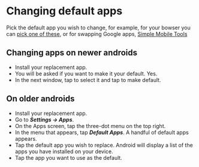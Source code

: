 # Changing default apps

Pick the default app you wish to change, for example, for your bowser you can [pick one of these](browsers.md), or for swapping Google apps, [Simple Mobile Tools](https://www.simplemobiletools.com/)

## Changing apps on newer androids

* Install your replacement app.
* You will be asked if you want to make it your default. Yes.
* In the next window, tap to select it and tap to make default.

## On older androids

* Install your replacement app.
* Go to ***Settings -> Apps***. 
* On the Apps screen, tap the three-dot menu on the top right.
* In the menu that appears, tap ***Default Apps***. A handful of default apps appears.
* Tap the default app you wish to replace. Android will display a list of the apps you have installed on your device.
* Tap the app you want to use as the default.